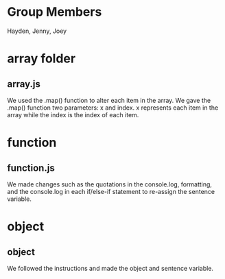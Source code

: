 # Group Members

Hayden, Jenny, Joey

# array folder
## array.js

We used the .map() function to alter each item in the array. We gave the .map() function two parameters: x and index. x represents each item in the array while the index is the index of each item.

# function
## function.js

We made changes such as the quotations in the console.log, formatting, and the console.log in each if/else-if statement to re-assign the sentence variable.

# object
## object

We followed the instructions and made the object and sentence variable.